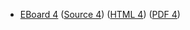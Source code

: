 * [EBoard 4](../eboards/eboard.04.html)
  ([Source 4](../eboards/eboard.04.md))
  ([HTML 4](../eboards/eboard.04.html))
  ([PDF 4](../eboards/eboard.04.pdf))
        
